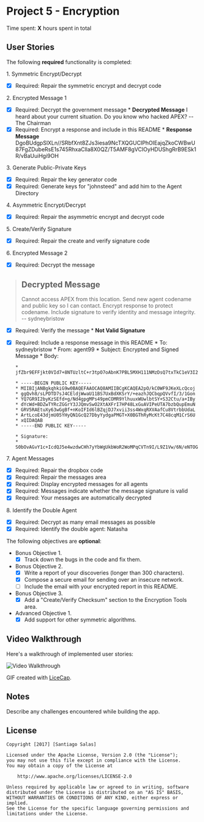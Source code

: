 # Project 5 - Encryption

Time spent: **X** hours spent in total

## User Stories

The following **required** functionality is completed:

1\. Symmetric Encrypt/Decrypt
  * [x]  Required: Repair the symmetric encrypt and decrypt code

2\. Encrypted Message 1
  * [x]  Required: Decrypt the government message
  		 * **Decrypted Message** I heard about your current situation. Do you know who hacked APEX? -- The Chairman
  * [x]  Required: Encrypt a response and include in this README
  		 * **Response Message** DgoBUdgpSlXLn//SRbfXnt8ZJs3iesa9NcTXQGUCIPhOIEajqZkoCWBwU87FgZDubeRsE1s745RhxaClla8X0QZ/T5AMF8gVCIOyHDUShgRrB9ESk1R/vBaUuiHgi9OH

3\. Generate Public-Private Keys
  * [x]  Required: Repair the key generator code
  * [x]  Required: Generate keys for "johnsteed" and add him to the Agent Directory

4\. Asymmetric Encrypt/Decrypt
  * [x]  Required: Repair the asymmetric encrypt and decrypt code

5\. Create/Verify Signature
  * [x]  Required: Repair the create and verify signature code
  
6\. Encrypted Message 2
  * [x]  Required: Decrypt the message
> ## Decrypted Message 
> Cannot access APEX from this location. Send new agent codename and public key so I can contact. Encrypt response to protect codename. Include signature to verify identity and message integrity. -- sydneybristow
  * [x]  Required: Verify the message
         * **Not Valid Signature**
  * [x]  Required: Include a response message in this README
         * To: sydneybristow
         * From: agent99
         * Subject: Encrypted and Signed Message
         * Body:

         * jfZbr9EFFjkt0VId7+8NTUzltC+r3tpO7oAbnK7PBL5MXH111NMzDsQ7txTkC1eV3I2synkNkAkJyTVkZ/wejIFpNQtymmXusqM8vEAgKUhohzFgv0SZaPVC2dcYECMiV0gDriBJjLTr6ELJfc8kQsNCNZWUz4BnIHUXtZFj58MVH5dHGvMWj9lMO9g/d6d7a62+wt3FTwfNtC8V88Lo8CLb+4GEZ7FZtbL9YPIn0BmiO9tWMZasWYSvtbxcz8rfIMK3ZrwOSenOUJ5Iqi2BC9k0t0IZXseFXoFSVNWOCMbD7npHrpfh8n0NOVqsGC9rXh943yPMLtizmu2vlXtrEg==

         * -----BEGIN PUBLIC KEY-----
         * MIIBIjANBgkqhkiG9w0BAQEFAAOCAQ8AMIIBCgKCAQEA2pO/kC0WF9JKeXLcQcoj
         * ggQvh8/sLPDTD7sJ4CEldjWwaU11BS7UxBdXKSrY/+eazhJQCbqpQVvfI/3/1Gon
         * YQ7GR9I2byKzSEfd+g/Nd4gpgMPs49pmCOMR9YlhuuxWUwlbtSY+S32Ctu/a+IBy
         * dYcWd+BDZwTYRcZGGrY3JJQmvSwO2XtAXFrI7HP48LxGuAVIPeUTA7bzbQupEmuN
         * GRV5RAEtuXy63wGgBf+nKoIFId6lBZqjDJ7xvii3ss4WxqRXVAafCu8VtrbbUdaL
         * ArtLcoE43djmU05YHyQN1GcQ27DbyYydgaPMGT+X0BGThRyMcKt7C48cqM1CrS6U
         * xQIDAQAB
         * -----END PUBLIC KEY-----

         * Signature:
         * S0bOvAGvY1c+IcdQJ5e4wzdwCHh7yYbWgUkbWoR2WoMPqCVTn9I/L9Z1Vw/6N/eNTOG9attYj2NbIEz40uQKeuJNekOQZdCbIhM4reQxySuHCJq+JrPq+cbGXKkn7L+2GaWDJiivT3AFN4i/knDVrdD8n5bf7GxeCmIAY6lvAySR9/paCOPfaMfHWHkofE2ZDnIvPJ2QWdsvgFj4uzOpn1I3jYnMLcOA+n7VyLc6yjs7UpgplPiqMySWJsy3hLGKpQM7wPq7dZbRseiVC2al68MH9YIOU18/jINP8K03J0InYOVySQCeu1AMY0BVqPu0FlhyTv8YRIGmSOGED4Qn7Q==

7\. Agent Messages
  * [x]  Required: Repair the dropbox code
  * [x]  Required: Repair the messages area
  * [x]  Required: Display encrypted messages for all agents
  * [x]  Required: Messages indicate whether the message signature is valid
  * [x]  Required: Your messages are automatically decrypted

8\. Identify the Double Agent
  * [x]  Required: Decrypt as many email messages as possible
  * [x]  Required: Identify the double agent: Natasha

The following objectives are **optional**:

* Bonus Objective 1\.
  * [x]  Track down the bugs in the code and fix them.

* Bonus Objective 2\.
  * [x]  Write a report of your discoveries (longer than 300 characters).
  * [x]  Compose a secure email for sending over an insecure network.
  * [ ]  Include the email with your encrypted report in this README.

* Bonus Objective 3\.
  * [x]  Add a "Create/Verify Checksum" section to the Encryption Tools area.

* Advanced Objective 1\.
  * [x]  Add support for other symmetric algorithms.

## Video Walkthrough

Here's a walkthrough of implemented user stories:

<img src='http://i.imgur.com/link/to/your/gif/file.gif' title='Video Walkthrough' width='' alt='Video Walkthrough' />

GIF created with [LiceCap](http://www.cockos.com/licecap/).

## Notes

Describe any challenges encountered while building the app.

## License

    Copyright [2017] [Santiago Salas]

    Licensed under the Apache License, Version 2.0 (the "License");
    you may not use this file except in compliance with the License.
    You may obtain a copy of the License at

        http://www.apache.org/licenses/LICENSE-2.0

    Unless required by applicable law or agreed to in writing, software
    distributed under the License is distributed on an "AS IS" BASIS,
    WITHOUT WARRANTIES OR CONDITIONS OF ANY KIND, either express or implied.
    See the License for the specific language governing permissions and
    limitations under the License.
